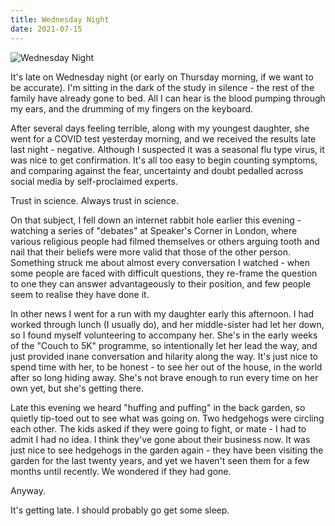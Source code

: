 ```yaml
---
title: Wednesday Night
date: 2021-07-15
---
```


![Wednesday Night](https://source.unsplash.com/03UCoidYvXw/1600x900)

It's late on Wednesday night (or early on Thursday morning, if we want to be accurate). I'm sitting in the dark of the study in silence - the rest of the family have already gone to bed. All I can hear is the blood pumping through my ears, and the drumming of my fingers on the keyboard.

After several days feeling terrible, along with my youngest daughter, she went for a COVID test yesterday morning, and we received the results late last night - negative. Although I suspected it was a seasonal flu type virus, it was nice to get confirmation. It's all too easy to begin counting symptoms, and comparing against the fear, uncertainty and doubt pedalled across social media by self-proclaimed experts.

Trust in science. Always trust in science.

On that subject, I fell down an internet rabbit hole earlier this evening - watching a series of "debates" at Speaker's Corner in London, where various religious people had filmed themselves or others arguing tooth and nail that their beliefs were more valid that those of the other person. Something struck me about almost every conversation I watched - when some people are faced with difficult questions, they re-frame the question to one they can answer advantageously to their position, and few people seem to realise they have done it.

In other news I went for a run with my daughter early this afternoon. I had worked through lunch (I usually do), and her middle-sister had let her down, so I found myself volunteering to accompany her. She's in the early weeks of the "Couch to 5K" programme, so intentionally let her lead the way, and just provided inane conversation and hilarity along the way. It's just nice to spend time with her, to be honest - to see her out of the house, in the world after so long hiding away. She's not brave enough to run every time on her own yet, but she's getting there.

Late this evening we heard "huffing and puffing" in the back garden, so quietly tip-toed out to see what was going on. Two hedgehogs were circling each other. The kids asked if they were going to fight, or mate - I had to admit I had no idea. I think they've gone about their business now. It was just nice to see hedgehogs in the garden again - they have been visiting the garden for the last twenty years, and yet we haven't seen them for a few months until recently. We wondered if they had gone.

Anyway.

It's getting late. I should probably go get some sleep.
